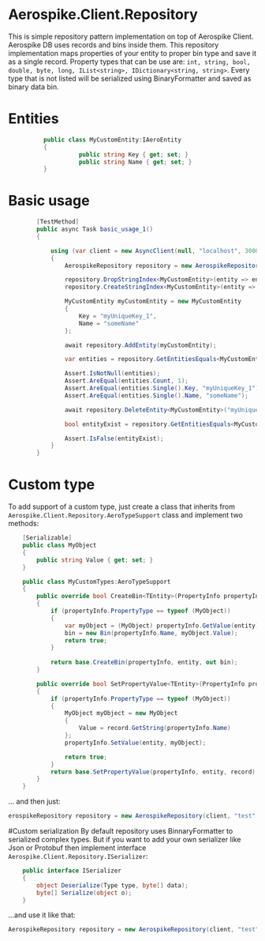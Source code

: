 # Aerospike.Client.Repository
This is simple repository pattern implementation on top of Aerospike Client. Aerospike DB uses records and bins inside them. This repository implementation maps properties of your entity to proper bin type and save it as a single record. Property types that can be use are: ```int, string, bool, double, byte, long, IList<string>, IDictionary<string, string>```. Every type that is not listed will be serialized using BinaryFormatter and saved as binary data bin.

# Entities
```C#
          public class MyCustomEntity:IAeroEntity
          {
                    public string Key { get; set; }
                    public string Name { get; set; }
          }
```  
# Basic usage
```C#
        [TestMethod]
        public async Task basic_usage_1()
        {

            using (var client = new AsyncClient(null, "localhost", 3000))
            {
                AerospikeRepository repository = new AerospikeRepository(client, "test");

                repository.DropStringIndex<MyCustomEntity>(entity => entity.Name);
                repository.CreateStringIndex<MyCustomEntity>(entity => entity.Name);

                MyCustomEntity myCustomEntity = new MyCustomEntity
                {
                    Key = "myUniqueKey_1",
                    Name = "someName"
                };

                await repository.AddEntity(myCustomEntity);

                var entities = repository.GetEntitiesEquals<MyCustomEntity>(i => i.Name, "someName").Take(1).ToList();

                Assert.IsNotNull(entities);
                Assert.AreEqual(entities.Count, 1);
                Assert.AreEqual(entities.Single().Key, "myUniqueKey_1");
                Assert.AreEqual(entities.Single().Name, "someName");

                await repository.DeleteEntity<MyCustomEntity>("myUniqueKey_1");

                bool entityExist = repository.GetEntitiesEquals<MyCustomEntity>(i => i.Name, "someName").Any();

                Assert.IsFalse(entityExist);
            }
        }
```
# Custom type
To add support of a custom type, just create a class that inherits from ```Aerospike.Client.Repository.AeroTypeSupport``` class and implement two methods:
```C#
    [Serializable]
    public class MyObject
    {
        public string Value { get; set; }
    }

    public class MyCustomTypes:AeroTypeSupport
    {
        public override bool CreateBin<TEntity>(PropertyInfo propertyInfo, TEntity entity, out Bin bin)
        {
            if (propertyInfo.PropertyType == typeof (MyObject))
            {
                var myObject = (MyObject) propertyInfo.GetValue(entity);
                bin = new Bin(propertyInfo.Name, myObject.Value);
                return true;
            }
            
            return base.CreateBin(propertyInfo, entity, out bin);
        }

        public override bool SetPropertyValue<TEntity>(PropertyInfo propertyInfo, TEntity entity, Record record)
        {
            if (propertyInfo.PropertyType == typeof (MyObject))
            {
                MyObject myObject = new MyObject
                {
                    Value = record.GetString(propertyInfo.Name)
                };
                propertyInfo.SetValue(entity, myObject);

                return true;
            }
            return base.SetPropertyValue(propertyInfo, entity, record);
        }
    }
``` 
... and then just:
```C#
erospikeRepository repository = new AerospikeRepository(client, "test", new MyCustomTypes());

```

#Custom serialization
By default repository uses BinnaryFormatter to serialized complex types. But if you want to add your own serializer like Json or Protobuf then implement interface ```Aerospike.Client.Repository.ISerializer```:
```C#
    public interface ISerializer
    {
        object Deserialize(Type type, byte[] data);
        byte[] Serialize(object o);
    }
```

...and use it like that:
```C#
AerospikeRepository repository = new AerospikeRepository(client, "test", new MyCustomSerializer());
```
